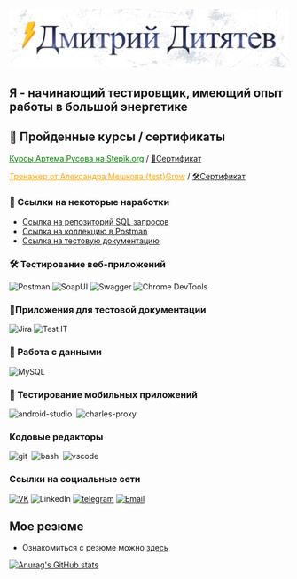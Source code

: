![Header](https://github.com/Test-Dmitry/Test-Dmitry/blob/main/assets/-07-04-2025.jpg)

## Я - начинающий тестировщик, имеющий опыт работы в большой энергетике 

## 📖 Пройденные курсы / сертификаты
<a href="https://stepik.org/course/171826/syllabus" target="_blank" style="color:green;">Курсы Артема Русова на Stepik.org</a> / [📜Сертификат](https://github.com/Test-Dmitry/Test-Dmitry/blob/main/Сертификат_от_Stepik.pdf)

<a href="https://testgrow.ru/practice_main" target="_blank" style="color:orange;">Тренажер от Александра Мешкова {test}Grow</a> / [🛠️Сертификат](https://github.com/Test-Dmitry/Test-Dmitry/blob/main/Сертификат_от_TestGrow.pdf)

### 📁 Ссылки на некоторые наработки
- <a href="https://github.com/Test-Dmitry/Select-from-MySQL.git" target="_blank">Ссылка на репозиторий SQL запросов</a>
- <a href="https://lively-space-246319.postman.co/workspace/Дмитрий~b706eef1-4447-4415-9e1e-966323e3f921/quickstart" target="_blank">Ссылка на коллекцию в Postman</a>
- <a href="https://drive.google.com/drive/folders/1i4406OktZb4upoVCMBmj5R1LD4QiuJw1?usp=drive_link" target="_blank">Ссылка на тестовую документацию</a>

### 🛠 Тестирование веб-приложений
![Postman](https://shields.fly.dev/badge/-Postman-CCFF66?style=for-the-badge&logo=postman)
![SoapUI](https://shields.fly.dev/badge/-SOAPUI-FFFF66?style=for-the-badge&logo=)
![Swagger](https://shields.fly.dev/badge/-Swagger-cc3300?style=for-the-badge&logo=Swagger)
![Chrome DevTools](https://img.shields.io/badge/-Chrome%20DevTools-FF6C37?style=for-the-badge&logo=googlechrome&logoColor=white)

### 📁Приложения для тестовой документации
![Jira](https://shields.fly.dev/badge/-Jira-003399?style=for-the-badge&logo=jira)
![Test IT](https://img.shields.io/badge/-Test%20IT-8A2BE2?style=for-the-badge&logo=data&logoColor=white)

### 💾 Работа с данными
![MySQL](https://shields.fly.dev/badge/-MYSQL-66FFFF?style=for-the-badge&logo=mysql)

### 📱 Тестирование мобильных приложений
<div>
  <img src="https://cdn.jsdelivr.net/gh/devicons/devicon/icons/androidstudio/androidstudio-original.svg" title="android-studio" alt="android-studio" width="40" height="40"/>&nbsp
  <img src="https://cdn.icon-icons.com/icons2/3053/PNG/512/charles_proxy_macos_bigsur_icon_190302.png" title="charles-proxy" alt="charles-proxy" width="40" height="40"/>&nbsp
</div>

### Кодовые редакторы
<div>
  <img src="https://cdn.jsdelivr.net/gh/devicons/devicon/icons/git/git-original.svg" title="git" alt="git" width="40" height="40"/>&nbsp
  <img src="https://upload.wikimedia.org/wikipedia/commons/thumb/4/4b/Bash_Logo_Colored.svg/1024px-Bash_Logo_Colored.svg.png?20180723054350" title="bash" alt="bash" width="40" height="40"/>&nbsp
  <img src="https://cdn.jsdelivr.net/gh/devicons/devicon/icons/vscode/vscode-original.svg" title="vscode" alt="vscode" width="40" height="40"/>&nbsp
  </div>

### Ссылки на социальные сети
[![VK](https://shields.fly.dev/badge/-VK-090909?style=for-the-badge&logo=VK)](https://vk.com/id71696038)
![LinkedIn](https://shields.fly.dev/badge/-LinkedIN-090909?style=for-the-badge&logo=LinkedIN)
[![telegram](https://shields.fly.dev/badge/-Tg-090909?style=for-the-badge&logo=telegram)](https://t.me/Fisher060996)
[![Email](https://shields.fly.dev/badge/-Email-090909?style=for-the-badge&)](mailto:dditiatiev@mail.ru)

## Мое резюме 
- Ознакомиться с резюме можно [здесь](https://github.com/Test-Dmitry/Test-Dmitry/blob/main/Резюме_QA_Дитятев%20Д.С.pdf) 


[![Anurag's GitHub stats](https://github-readme-stats.vercel.app/api?username=Test-Dmitry&show_icons=true&theme=dracula)](https://github.com/anuraghazra/github-readme-stats)
